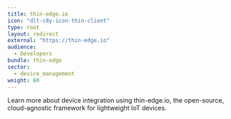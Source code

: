 ```yaml
---
title: thin-edge.io
icon: "dlt-c8y-icon-thin-client"
type: root
layout: redirect
external: "https://thin-edge.io"
audience:
  - Developers
bundle: thin-edge
sector:
  - device_management
weight: 60
---
```


Learn more about device integration using thin-edge.io, the open-source, cloud-agnostic framework for lightweight IoT devices.
